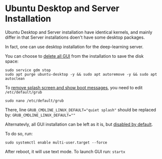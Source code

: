 # Ubuntu Desktop and Server Installation

Ubuntu Desktop and Server installation have identical kernels, and mainly differ in that Server installations doen't have some desktop packages.

In fact, one can use desktop installation for the deep-learning server.

You can choose to [delete all GUI](https://askubuntu.com/questions/856373/how-do-you-completely-remove-ubuntu-desktop-along-with-all-installed-packages-wi) from the installation to save the disk space:

    sudo service gdm stop
    sudo apt purge ubuntu-desktop -y && sudo apt autoremove -y && sudo apt autoclean

To [remove splash screen and show boot messages](https://askubuntu.com/questions/248/how-can-i-show-or-hide-boot-messages-when-ubuntu-starts), you need to edit `/etc/default/grub`

    sudo nano /etc/default/grub
    
There, line `GRUB_CMDLINE_LINUX_DEFAULT="quiet splash"` should be replaced by: `GRUB_CMDLINE_LINUX_DEFAULT=""`

Alternatevly, all GUI installation can be left as it is, but [disabled by default](https://unix.stackexchange.com/questions/164005/non-graphical-boot-with-systemd).

To do so, run:
  
    sudo systemctl enable multi-user.target --force

After reboot, it will use text mode. To launch GUI run: `startx`
